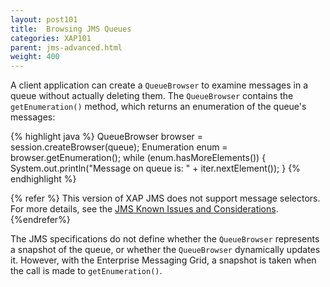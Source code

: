 ```yaml
---
layout: post101
title:  Browsing JMS Queues
categories: XAP101
parent: jms-advanced.html
weight: 400
---
```





A client application can create a `QueueBrowser` to examine messages in a queue without actually deleting them. The `QueueBrowser` contains the `getEnumeration()` method, which returns an enumeration of the queue's messages:

{% highlight java %}
QueueBrowser browser = session.createBrowser(queue);
Enumeration enum = browser.getEnumeration();
while (enum.hasMoreElements()) {
    System.out.println("Message on queue is: " + iter.nextElement());
}
{% endhighlight %}

{% refer %}
This version of XAP JMS does not support message selectors. For more details, see the [JMS Known Issues and Considerations](./jms-known-issues-and-considerations.html).
{%endrefer%}

The JMS specifications do not define whether the `QueueBrowser` represents a snapshot of the queue, or whether the `QueueBrowser` dynamically updates it. However, with the Enterprise Messaging Grid, a snapshot is taken when the call is made to `getEnumeration()`.

